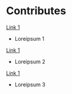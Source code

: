 # Contributes

[Link 1](url)
- Loreipsum 1

[Link 1](url)
- Loreipsum 2 


[Link 1](url)
- Loreipsum 3
